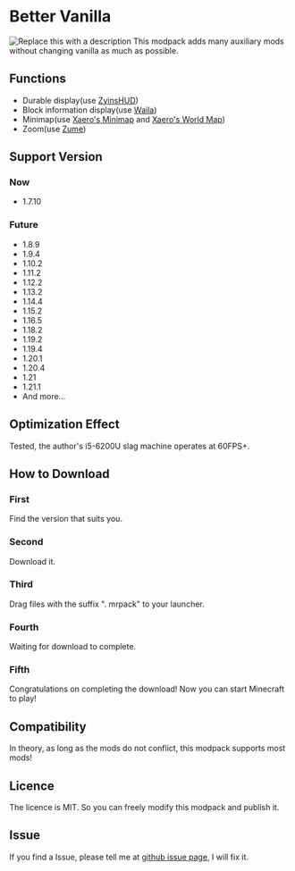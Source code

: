 # Better Vanilla
![Replace this with a description](https://cdn.modrinth.com/data/cached_images/5896bb603ebd65d6f56d06d76b00d86c96f22050.png)
This modpack adds many auxiliary mods without changing vanilla as much as possible.
## Functions
- Durable display(use [ZyinsHUD](https://www.curseforge.com/minecraft/mc-mods/zyins-hud))
- Block information display(use [Waila](https://www.curseforge.com/minecraft/mc-mods/waila))
- Minimap(use [Xaero's Minimap](https://modrinth.com/mod/xaeros-minimap) and [Xaero's World Map](https://modrinth.com/mod/xaeros-world-map))
- Zoom(use [Zume](https://modrinth.com/mod/zume))
## Support Version
### Now
- 1.7.10
### Future
- 1.8.9
- 1.9.4
- 1.10.2
- 1.11.2
- 1.12.2
- 1.13.2
- 1.14.4
- 1.15.2
- 1.16.5
- 1.18.2
- 1.19.2
- 1.19.4
- 1.20.1
- 1.20.4
- 1.21
- 1.21.1
- And more...
## Optimization Effect
Tested, the author's i5-6200U slag machine operates at 60FPS+.
## How to Download
### First
Find the version that suits you.
### Second
Download it.
### Third
Drag files with the suffix ". mrpack" to your launcher.
### Fourth
Waiting for download to complete.
### Fifth
Congratulations on completing the download! Now you can start Minecraft to play!
## Compatibility
In theory, as long as the mods do not conflict, this modpack supports most mods!
## Licence
The licence is MIT. So you can freely modify this modpack and publish it.
## Issue
If you find a Issue, please tell me at [github issue page](https://github.com/qiubobo114514/Better-Vanilla/issues), I will fix it.
